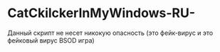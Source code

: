 # CatCkilckerInMyWindows-RU-
Данный скрипт не несет никокую опасность (это фейк-вирус и это фейковый вирус BSOD игра)
